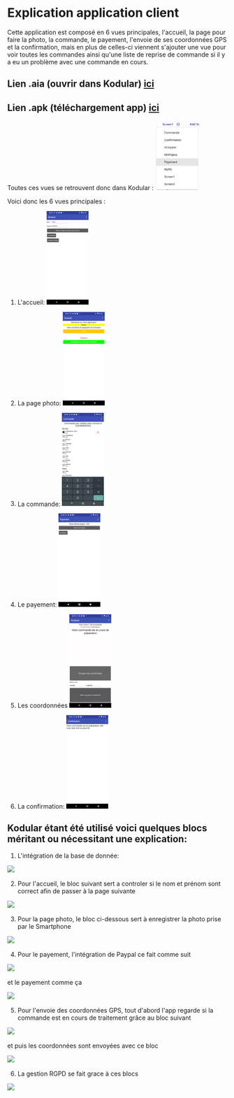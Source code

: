 <style>
.aligncenter {
    text-align: center;
}
</style>


# Explication application client

Cette application est composé en 6 vues principales, l'accueil, la page pour faire la photo, la commande, le payement, l'envoie de ses coordonnées GPS et la confirmation, mais en plus de celles-ci viennent s'ajouter une vue pour voir toutes les commandes ainsi qu'une liste de reprise de commande si il y a eu un problème avec une commande en cours.

## Lien .aia (ouvrir dans Kodular) [ici](https://github.com/BasileAmeeuw/DroneDelivreur/tree/main/Applications.aia)


## Lien .apk (téléchargement app) [ici](https://github.com/BasileAmeeuw/DroneDelivreur/tree/main/Applications.apk)

Toutes ces vues se retrouvent donc dans Kodular : <img src="https://github.com/BasileAmeeuw/AppDroneDelivreur/blob/main/Image%20github/Vues/DelIvreApp/Vues.png" width="20%"/>

Voici donc les 6 vues principales :

1. L'accueil: <img src="https://github.com/BasileAmeeuw/AppDroneDelivreur/blob/main/Image%20github/Vues/DelIvreApp/accueil.png" width="20%"/>

2. La page photo: <img src="https://github.com/BasileAmeeuw/AppDroneDelivreur/blob/main/Image%20github/Vues/DelIvreApp/photo.png" width="20%"/>

3. La commande: <img src="https://github.com/BasileAmeeuw/AppDroneDelivreur/blob/main/Image%20github/Vues/DelIvreApp/commande.png" width="20%"/>

4. Le payement: <img src="https://github.com/BasileAmeeuw/AppDroneDelivreur/blob/main/Image%20github/Vues/DelIvreApp/payement.png" width="20%"/>

5. Les coordonnées <img src="https://github.com/BasileAmeeuw/AppDroneDelivreur/blob/main/Image%20github/Vues/DelIvreApp/GPS.png" width="20%"/>

6. La confirmation: <img src="https://github.com/BasileAmeeuw/AppDroneDelivreur/blob/main/Image%20github/Vues/DelIvreApp/Confirmation.png" width="20%"/>

## Kodular étant été utilisé voici quelques blocs méritant ou nécessitant une explication:

1. L'intégration de la base de donnée:

<img src="https://github.com/BasileAmeeuw/DroneDelivreur/blob/main/Image%20github/BlockKodular/DelIvreApp/InkedintegrationDB.jpg" width="50%"/>

2. Pour l'accueil, le bloc suivant  sert a controler si le nom et prénom sont correct afin de passer à la page suivante

<img src="https://github.com/BasileAmeeuw/DroneDelivreur/blob/main/Image%20github/BlockKodular/DelIvreApp/CheckNameSurnameValid.png" width="50%"/>

3. Pour la page photo, le bloc ci-dessous sert à enregistrer la photo prise par le Smartphone

<img src="https://github.com/BasileAmeeuw/DroneDelivreur/blob/main/Image%20github/BlockKodular/DelIvreApp/PrisePhotoCamera.png" width="50%"/>

4. Pour le payement, l'intégration de Paypal ce fait comme suit

<img src="https://github.com/BasileAmeeuw/DroneDelivreur/blob/main/Image%20github/BlockKodular/DelIvreApp/InkedPaypalConfig.jpg" width="50%"/>

et le payement comme ça

<img src="https://github.com/BasileAmeeuw/DroneDelivreur/blob/main/Image%20github/BlockKodular/DelIvreApp/PaypalPayePlusCommandePaye.png" width="50%"/>

5. Pour l'envoie des coordonnées GPS, tout d'abord l'app regarde si la commande est en cours de traitement grâce au bloc suivant

<img src="https://github.com/BasileAmeeuw/DroneDelivreur/blob/main/Image%20github/BlockKodular/DelIvreApp/CheckCommandePrepaForGPS.png" width="50%"/>

et puis les coordonnées sont envoyées avec ce bloc

<img src="https://github.com/BasileAmeeuw/DroneDelivreur/blob/main/Image%20github/BlockKodular/DelIvreApp/EnvoieCoordGPS.png" width="50%"/>

6. La gestion RGPD se fait grace à ces blocs

<img src="https://github.com/BasileAmeeuw/DroneDelivreur/blob/main/Image%20github/BlockKodular/DelIvreApp/RGPDGestion.png" width="50%"/>



